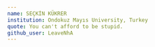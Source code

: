 ```yaml
---
name: SEÇKİN KÜKRER
institution: Ondokuz Mayıs University, Turkey
quote: You can't afford to be stupid.
github_user: LeaveNhA
---
```

